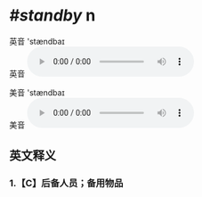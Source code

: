 # ***\#standby*** n
英音 'stændbaɪ  
英音
<audio src="./media/standby1_AAC.aac" controls="controls"></audio>

美音 'stændbaɪ  
美音
<audio src="./media/standby2_AAC.aac" controls="controls"></audio>



  

英文释义
---
### 1.**【C】后备人员；备用物品**  


